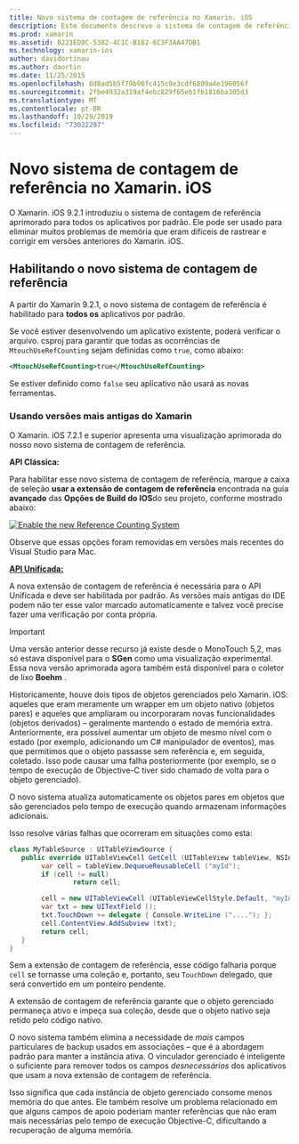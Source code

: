 ```yaml
---
title: Novo sistema de contagem de referência no Xamarin. iOS
description: Este documento descreve o sistema de contagem de referência aprimorada do Xamarin, habilitado em todos os aplicativos Xamarin. iOS por padrão.
ms.prod: xamarin
ms.assetid: 0221ED8C-5382-4C1C-B182-6C3F3AA47DB1
ms.technology: xamarin-ios
author: davidortinau
ms.author: daortin
ms.date: 11/25/2015
ms.openlocfilehash: 8d8ad5b5f79b90fc415c9e3cdf6809a4e196056f
ms.sourcegitcommit: 2fbe4932a319af4ebc829f65eb1fb1816ba305d3
ms.translationtype: MT
ms.contentlocale: pt-BR
ms.lasthandoff: 10/29/2019
ms.locfileid: "73022297"
---
```

# <a name="new-reference-counting-system-in-xamarinios"></a>Novo sistema de contagem de referência no Xamarin. iOS

O Xamarin. iOS 9.2.1 introduziu o sistema de contagem de referência aprimorado para todos os aplicativos por padrão. Ele pode ser usado para eliminar muitos problemas de memória que eram difíceis de rastrear e corrigir em versões anteriores do Xamarin. iOS.

## <a name="enabling-the-new-reference-counting-system"></a>Habilitando o novo sistema de contagem de referência

A partir do Xamarin 9.2.1, o novo sistema de contagem de referência é habilitado para **todos os** aplicativos por padrão.

Se você estiver desenvolvendo um aplicativo existente, poderá verificar o arquivo. csproj para garantir que todas as ocorrências de `MtouchUseRefCounting` sejam definidas como `true`, como abaixo:

```xml
<MtouchUseRefCounting>true</MtouchUseRefCounting>
```

Se estiver definido como `false` seu aplicativo não usará as novas ferramentas.

### <a name="using-older-versions-of-xamarin"></a>Usando versões mais antigas do Xamarin

O Xamarin. iOS 7.2.1 e superior apresenta uma visualização aprimorada do nosso novo sistema de contagem de referência.

**API Clássica:**

Para habilitar esse novo sistema de contagem de referência, marque a caixa de seleção **usar a extensão de contagem de referência** encontrada na guia **avançado** das **Opções de Build do IOS**do seu projeto, conforme mostrado abaixo: 

[![](newrefcount-images/image1.png "Enable the new Reference Counting System")](newrefcount-images/image1.png#lightbox)

Observe que essas opções foram removidas em versões mais recentes do Visual Studio para Mac.

 **[API Unificada:](~/cross-platform/macios/unified/index.md)**

 A nova extensão de contagem de referência é necessária para o API Unificada e deve ser habilitada por padrão. As versões mais antigas do IDE podem não ter esse valor marcado automaticamente e talvez você precise fazer uma verificação por conta própria.

> [!IMPORTANT]
> Uma versão anterior desse recurso já existe desde o MonoTouch 5,2, mas só estava disponível para o **SGen** como uma visualização experimental. Essa nova versão aprimorada agora também está disponível para o coletor de lixo **Boehm** .

Historicamente, houve dois tipos de objetos gerenciados pelo Xamarin. iOS: aqueles que eram meramente um wrapper em um objeto nativo (objetos pares) e aqueles que ampliaram ou incorporaram novas funcionalidades (objetos derivados) – geralmente mantendo o estado de memória extra. Anteriormente, era possível aumentar um objeto de mesmo nível com o estado (por exemplo, adicionando um C# manipulador de eventos), mas que permitimos que o objeto passasse sem referência e, em seguida, coletado. Isso pode causar uma falha posteriormente (por exemplo, se o tempo de execução de Objective-C tiver sido chamado de volta para o objeto gerenciado).

O novo sistema atualiza automaticamente os objetos pares em objetos que são gerenciados pelo tempo de execução quando armazenam informações adicionais.

Isso resolve várias falhas que ocorreram em situações como esta:

```csharp
class MyTableSource : UITableViewSource {
   public override UITableViewCell GetCell (UITableView tableView, NSIndexPath indexPath) {
        var cell = tableView.DequeueReusableCell ("myId");
        if (cell != null)
                return cell;

        cell = new UITableViewCell (UITableViewCellStyle.Default, "myId");
        var txt = new UITextField ();
        txt.TouchDown += delegate { Console.WriteLine ("...."); };
        cell.ContentView.AddSubview (txt);
        return cell;
   }
}
```

Sem a extensão de contagem de referência, esse código falharia porque `cell` se tornasse uma coleção e, portanto, seu `TouchDown` delegado, que será convertido em um ponteiro pendente.

A extensão de contagem de referência garante que o objeto gerenciado permaneça ativo e impeça sua coleção, desde que o objeto nativo seja retido pelo código nativo.

O novo sistema também elimina a necessidade de *mais* campos particulares de backup usados em associações – que é a abordagem padrão para manter a instância ativa. O vinculador gerenciado é inteligente o suficiente para remover todos os campos *desnecessários* dos aplicativos que usam a nova extensão de contagem de referência.

Isso significa que cada instância de objeto gerenciado consome menos memória do que antes. Ele também resolve um problema relacionado em que alguns campos de apoio poderiam manter referências que não eram mais necessárias pelo tempo de execução Objective-C, dificultando a recuperação de alguma memória.

